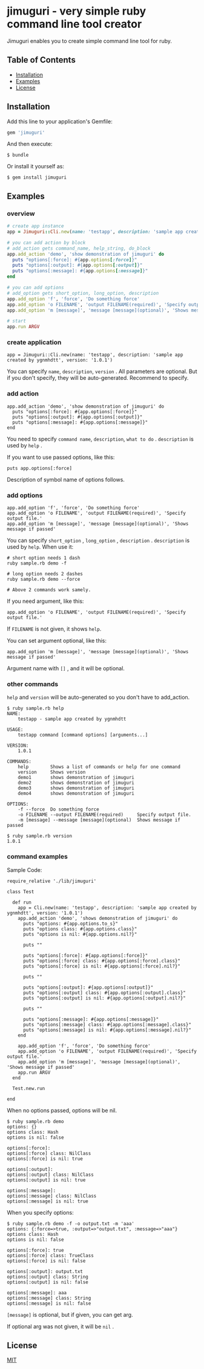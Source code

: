 # jimuguri - very simple ruby command line tool creator

Jimuguri enables you to create simple command line tool for ruby.

## Table of Contents

* [Installation](#installation)
* [Examples](#examples)
* [License](#license)

## Installation

Add this line to your application's Gemfile:

```ruby
gem 'jimuguri'
```

And then execute:

    $ bundle

Or install it yourself as:

    $ gem install jimuguri

## Examples

### overview

```ruby
# create app instance
app = Jimuguri::Cli.new(name: 'testapp', description: 'sample app created by ygnmhdtt', version: '1.0.1')

# you can add action by block
# add_action gets command_name, help_string, do_block
app.add_action 'demo', 'show demonstration of jimuguri' do
  puts "options[:force]: #{app.options[:force]}"
  puts "options[:output]: #{app.options[:output]}"
  puts "options[:message]: #{app.options[:message]}"
end

# you can add options
# add_option gets short_option, long_option, description
app.add_option 'f', 'force', 'Do something force'
app.add_option 'o FILENAME', 'output FILENAME(required)', 'Specify output file.'
app.add_option 'm [message]', 'message [message](optional)', 'Shows message if passed'

# start
app.run ARGV
```

### create application

```
app = Jimuguri::Cli.new(name: 'testapp', description: 'sample app created by ygnmhdtt', version: '1.0.1')
```
You can specify `name`, `description`, `version` .
All parameters are optional. But if you don't specify, they will be auto-generated.
Recommend to specify.

### add action

```
app.add_action 'demo', 'show demonstration of jimuguri' do
  puts "options[:force]: #{app.options[:force]}"
  puts "options[:output]: #{app.options[:output]}"
  puts "options[:message]: #{app.options[:message]}"
end
```

You need to specify `command name`, `description`, `what to do` .
`description` is used by `help` .

If you want to use passed options, like this:

```
puts app.options[:force]
```

Description of symbol name of options follows.

### add options

```
app.add_option 'f', 'force', 'Do something force'
app.add_option 'o FILENAME', 'output FILENAME(required)', 'Specify output file.'
app.add_option 'm [message]', 'message [message](optional)', 'Shows message if passed'
```

You can specify `short_option` , `long_option` , `description` .
`description` is used by `help`.
When use it:

```
# short option needs 1 dash
ruby sample.rb demo -f

# long option needs 2 dashes
ruby sample.rb demo --force

# Above 2 commands work samely.
```

If you need argument, like this:

```
app.add_option 'o FILENAME', 'output FILENAME(required)', 'Specify output file.'
```

If `FILENAME` is not given, it shows `help`.

You can set argument optional, like this:

```
app.add_option 'm [message]', 'message [message](optional)', 'Shows message if passed'
```

Argument name with `[]` , and it will be optional.

### other commands

`help` and `version` will be auto-generated so you don't have to add_action.

```
$ ruby sample.rb help
NAME:
    testapp - sample app created by ygnmhdtt

USAGE:
    testapp command [command options] [arguments...]

VERSION:
    1.0.1

COMMANDS:
    help        Shows a list of commands or help for one command
    version     Shows version
    demo1       shows demonstration of jimuguri
    demo2       shows demonstration of jimuguri
    demo3       shows demonstration of jimuguri
    demo4       shows demonstration of jimuguri

OPTIONS:
    -f --force  Do something force
    -o FILENAME --output FILENAME(required)     Specify output file.
    -m [message] --message [message](optional)  Shows message if passed
```

```
$ ruby sample.rb version
1.0.1
```

### command examples

Sample Code:

```
require_relative './lib/jimuguri'

class Test

  def run
    app = Cli.new(name: 'testapp', description: 'sample app created by ygnmhdtt', version: '1.0.1')
    app.add_action 'demo', 'shows demonstration of jimuguri' do
      puts "options: #{app.options.to_s}"
      puts "options class: #{app.options.class}"
      puts "options is nil: #{app.options.nil?}"

      puts ""

      puts "options[:force]: #{app.options[:force]}"
      puts "options[:force] class: #{app.options[:force].class}"
      puts "options[:force] is nil: #{app.options[:force].nil?}"

      puts ""

      puts "options[:output]: #{app.options[:output]}"
      puts "options[:output] class: #{app.options[:output].class}"
      puts "options[:output] is nil: #{app.options[:output].nil?}"

      puts ""

      puts "options[:message]: #{app.options[:message]}"
      puts "options[:message] class: #{app.options[:message].class}"
      puts "options[:message] is nil: #{app.options[:message].nil?}"
    end

    app.add_option 'f', 'force', 'Do something force'
    app.add_option 'o FILENAME', 'output FILENAME(required)', 'Specify output file.'
    app.add_option 'm [message]', 'message [message](optional)', 'Shows message if passed'
    app.run ARGV
  end

  Test.new.run

end
```

When no options passed, options will be nil.

```
$ ruby sample.rb demo
options: {}
options class: Hash
options is nil: false

options[:force]:
options[:force] class: NilClass
options[:force] is nil: true

options[:output]:
options[:output] class: NilClass
options[:output] is nil: true

options[:message]:
options[:message] class: NilClass
options[:message] is nil: true
```

When you specify options:

```
$ ruby sample.rb demo -f -o output.txt -m 'aaa'
options: {:force=>true, :output=>"output.txt", :message=>"aaa"}
options class: Hash
options is nil: false

options[:force]: true
options[:force] class: TrueClass
options[:force] is nil: false

options[:output]: output.txt
options[:output] class: String
options[:output] is nil: false

options[:message]: aaa
options[:message] class: String
options[:message] is nil: false
```

`[message]` is optional, but if given, you can get arg.

If optional arg was not given, it will be `nil` .

## License

[MIT](https://github.com/ygnmhdtt/jimuguri/blob/master/LICENSE)
